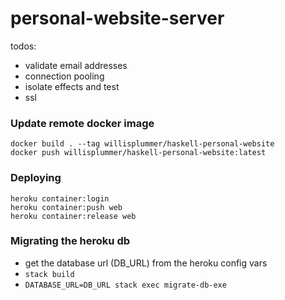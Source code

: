 # personal-website-server

todos:
- validate email addresses
- connection  pooling
- isolate effects and test
- ssl

### Update remote docker image

```
docker build . --tag willisplummer/haskell-personal-website
docker push willisplummer/haskell-personal-website:latest
```

### Deploying

```
heroku container:login
heroku container:push web
heroku container:release web
```

### Migrating the heroku db

- get the database url (DB_URL) from the heroku config vars
- `stack build`
- `DATABASE_URL=DB_URL stack exec migrate-db-exe`
